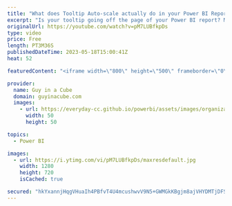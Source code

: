 ```yaml
---
title: "What does Tooltip Auto-scale actually do in your Power BI Report?"
excerpt: "Is your tooltip going off the page of your Power BI report? Maybe it looks weird on an iPad or smaller device. Adam shows how the new tooltip auto-scale feature can help.  April 2023 Update reference https://powerbi.microsoft.com/blog/power-bi-april-2023-feature-summary/#post-23001-_Toc1599845071  Documentation:"
originalUrl: https://youtube.com/watch?v=pM7LUBfkpDs
type: video
price: Free
length: PT3M36S
publishedDateTime: 2023-05-18T15:00:41Z
heat: 52

featuredContent: "<iframe width=\"800\" height=\"500\" frameborder=\"0\" src=\"https://www.youtube.com/embed/pM7LUBfkpDs\" allow=\"accelerometer; autoplay; encrypted-media; gyroscope; picture-in-picture\" allowfullscreen></iframe>"

provider:
  name: Guy in a Cube
  domain: guyinacube.com
  images:
    - url: https://everyday-cc.github.io/powerbi/assets/images/organizations/guyinacube.com-50x50.jpg
      width: 50
      height: 50

topics:
  - Power BI

images:
  - url: https://i.ytimg.com/vi/pM7LUBfkpDs/maxresdefault.jpg
    width: 1280
    height: 720
    isCached: true

secured: "hkYxannjHqgVHuaIh4PBfvT4U4mcushwvV9N5+GWMGkKBgjm8ajVHYDMTjDFSYx/K/OqhMm0trp2lWZIhhtqgbR+q9+gnYqJcY931AbjlnP9RDkD1PJKYBjQSo1pD7nCYyJpjM3SmFIYKXXlgsddKte3vcJKHs7DyDnHrCUXaDSOfGvJ+6aItncCKiqq2YRRTvBVRWFfyYh0XuCBAXZMhOC/DjHzn7tkTbAENkJoeueSNqJTPxBoi5BTTpaX2gxWa874/UwGRIQ7vR25rpkUV3W5gTsWd+Rs88Aj2taAh93gv3sbs2CjCNtYOyDR9R24CiYTh1N6zYsLQc1fRXTVudgyobA0h+zwpCzh+9krpYyMyl0u4PTglW58O8lvul/dGnOue/+/+9MEfCS3U8X4m6J8E29B9TSo0A0jgG9zApI=;EIJKRnRnqlBwxUVbHBBC0Q=="
---
```


